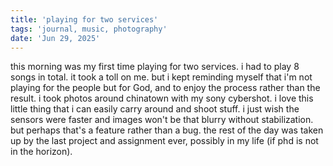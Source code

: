 ```yaml
---
title: 'playing for two services'
tags: 'journal, music, photography'
date: 'Jun 29, 2025'
---
```


this morning was my first time playing for two services. i had to play 8 songs in total. it took a toll on me. but i kept reminding myself that i'm not playing for the people but for God, and to enjoy the process rather than the result. i took photos around chinatown with my sony cybershot. i love this little thing that i can easily carry around and shoot stuff. i just wish the sensors were faster and images won't be that blurry without stabilization. but perhaps that's a feature rather than a bug. the rest of the day was taken up by the last project and assignment ever, possibly in my life (if phd is not in the horizon).
